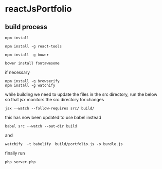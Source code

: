 # reactJsPortfolio


## build process


```
npm install

npm install -g react-tools

npm install -g bower

bower install fontawesome
```

if necessary 

```
npm install -g browserify
npm install -g watchify
```

while building we need to update the files in the src directory, run the below so that jsx monitors the src directory for changes

`jsx --watch --follow-requires src/ build/`

this has now been updated to use babel instead

`babel src --watch --out-dir build` 

and 

`watchify  -t babelify  build/portfolio.js -o bundle.js` 



finally run 

`php server.php`